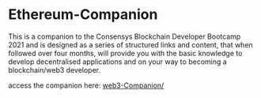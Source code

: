 # Ethereum-Companion

This  is a companion to the Consensys Blockchain Developer Bootcamp 2021 and is designed as a series of structured links and content, that when followed over four months, will provide you with the basic knowledge to develop decentralised applications and on your way to becoming a blockchain/web3 developer.

access the companion here:
[web3-Companion/](https://archidao.github.io/web3-Companion/)
